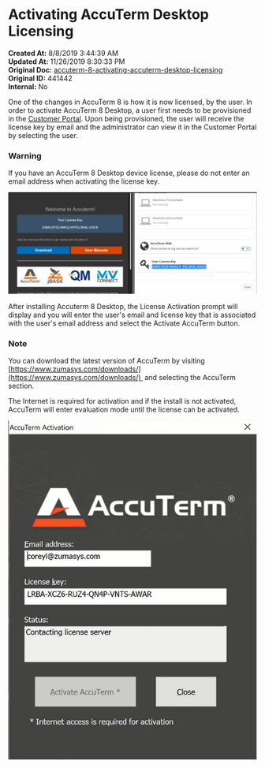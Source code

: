 # Activating AccuTerm Desktop Licensing

<PageHeader />

**Created At:** 8/8/2019 3:44:39 AM  
**Updated At:** 11/26/2019 8:30:33 PM  
**Original Doc:** [accuterm-8-activating-accuterm-desktop-licensing](https://docs.zumasys.com/accuterm/accuterm-8-activating-accuterm-desktop-licensing)  
**Original ID:** 441442  
**Internal:** No  




One of the changes in AccuTerm 8 is how it is now licensed, by the user. In order to activate AccuTerm 8 Desktop, a user first needs to be provisioned in the [Customer Portal](./../accuterm-8-creating-accuterm-users). Upon being provisioned, the user will receive the license key by email and the administrator can view it in the Customer Portal by selecting the user.



### Warning

If you have an AccuTerm 8 Desktop device license, please do not enter an email address when activating the license key.



![accuterm-8-activating-accuterm-desktop-licensing: 1565998504005-1565998504005](./1565998504005-1565998504005.png)



After installing Accuterm 8 Desktop, the License Activation prompt will display and you will enter the user's email and license key that is associated with the user's email address and select the Activate AccuTerm button.

### Note

You can download the latest version of AccuTerm by visiting [https://www.zumasys.com/downloads/](https://www.zumasys.com/downloads/)  and selecting the AccuTerm section.

The Internet is required for activation and if the install is not activated, AccuTerm will enter evaluation mode until the license can be activated.

![accuterm-8-activating-accuterm-desktop-licensing: 1565998827762-1565998827762](./1565998827762-1565998827762.png)
